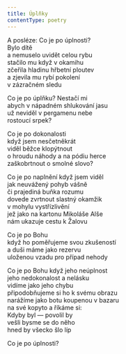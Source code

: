 ```yaml
---
title: Úplňky
contentType: poetry
---
```


<section>

A posléze: Co je po úplnosti?  
Bylo dítě  
a nemuselo uvidět celou rybu  
stačilo mu když v okamihu  
zčeřila hladinu hřbetní ploutev  
a zjevila mu rybí pokolení  
v zázračném sledu

Co je po úplňku? Nestačí mi  
abych v nápadném shlukování jasu  
už neviděl v pergamenu nebe  
rostoucí srpek?

Co je po dokonalosti  
když jsem nesčetněkrát  
viděl běžce klopýtnout  
o hroudu náhody a na pódiu herce  
zaškobrtnout o smolné slovo?

Co je po naplnění když jsem viděl  
jak neuvážený pohyb vášně  
či prajediná buňka rozumu  
dovede zvrtnout slastný okamžik  
v mohylu vystřízlivění  
jež jako na kartonu Mikoláše Alše  
nám ukazuje cestu k Žalovu

Co je po Bohu  
když ho poměřujeme svou zkušeností  
a duši máme jako rezervu  
uloženou vzadu pro případ nehody

Co je po Bohu když jeho neúplnost  
jeho nedokonalost a nelásku  
vidíme jako jeho chybu  
připodobňujeme si ho k svému obrazu  
narážíme jako botu koupenou v bazaru  
na své kopyto a říkáme si:  
Kdyby byl — povolil by  
vešli bysme se do něho  
hned by všecko šlo líp

Co je po úplnosti?

</section>
